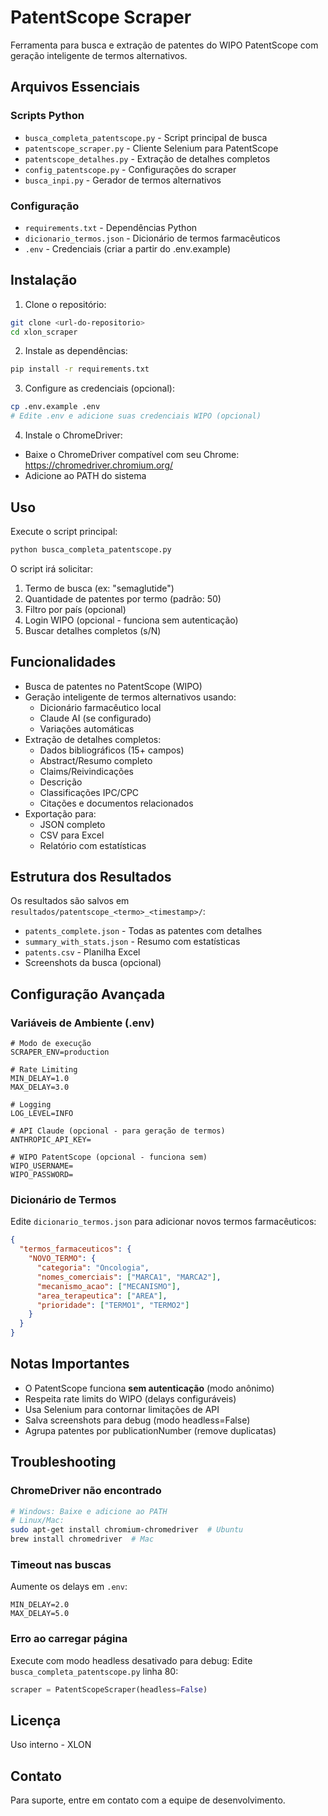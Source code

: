 # PatentScope Scraper

Ferramenta para busca e extração de patentes do WIPO PatentScope com geração inteligente de termos alternativos.

## Arquivos Essenciais

### Scripts Python
- `busca_completa_patentscope.py` - Script principal de busca
- `patentscope_scraper.py` - Cliente Selenium para PatentScope
- `patentscope_detalhes.py` - Extração de detalhes completos
- `config_patentscope.py` - Configurações do scraper
- `busca_inpi.py` - Gerador de termos alternativos

### Configuração
- `requirements.txt` - Dependências Python
- `dicionario_termos.json` - Dicionário de termos farmacêuticos
- `.env` - Credenciais (criar a partir do .env.example)

## Instalação

1. Clone o repositório:
```bash
git clone <url-do-repositorio>
cd xlon_scraper
```

2. Instale as dependências:
```bash
pip install -r requirements.txt
```

3. Configure as credenciais (opcional):
```bash
cp .env.example .env
# Edite .env e adicione suas credenciais WIPO (opcional)
```

4. Instale o ChromeDriver:
- Baixe o ChromeDriver compatível com seu Chrome: https://chromedriver.chromium.org/
- Adicione ao PATH do sistema

## Uso

Execute o script principal:
```bash
python busca_completa_patentscope.py
```

O script irá solicitar:
1. Termo de busca (ex: "semaglutide")
2. Quantidade de patentes por termo (padrão: 50)
3. Filtro por país (opcional)
4. Login WIPO (opcional - funciona sem autenticação)
5. Buscar detalhes completos (s/N)

## Funcionalidades

- Busca de patentes no PatentScope (WIPO)
- Geração inteligente de termos alternativos usando:
  - Dicionário farmacêutico local
  - Claude AI (se configurado)
  - Variações automáticas
- Extração de detalhes completos:
  - Dados bibliográficos (15+ campos)
  - Abstract/Resumo completo
  - Claims/Reivindicações
  - Descrição
  - Classificações IPC/CPC
  - Citações e documentos relacionados
- Exportação para:
  - JSON completo
  - CSV para Excel
  - Relatório com estatísticas

## Estrutura dos Resultados

Os resultados são salvos em `resultados/patentscope_<termo>_<timestamp>/`:
- `patents_complete.json` - Todas as patentes com detalhes
- `summary_with_stats.json` - Resumo com estatísticas
- `patents.csv` - Planilha Excel
- Screenshots da busca (opcional)

## Configuração Avançada

### Variáveis de Ambiente (.env)

```env
# Modo de execução
SCRAPER_ENV=production

# Rate Limiting
MIN_DELAY=1.0
MAX_DELAY=3.0

# Logging
LOG_LEVEL=INFO

# API Claude (opcional - para geração de termos)
ANTHROPIC_API_KEY=

# WIPO PatentScope (opcional - funciona sem)
WIPO_USERNAME=
WIPO_PASSWORD=
```

### Dicionário de Termos

Edite `dicionario_termos.json` para adicionar novos termos farmacêuticos:

```json
{
  "termos_farmaceuticos": {
    "NOVO_TERMO": {
      "categoria": "Oncologia",
      "nomes_comerciais": ["MARCA1", "MARCA2"],
      "mecanismo_acao": ["MECANISMO"],
      "area_terapeutica": ["AREA"],
      "prioridade": ["TERMO1", "TERMO2"]
    }
  }
}
```

## Notas Importantes

- O PatentScope funciona **sem autenticação** (modo anônimo)
- Respeita rate limits do WIPO (delays configuráveis)
- Usa Selenium para contornar limitações de API
- Salva screenshots para debug (modo headless=False)
- Agrupa patentes por publicationNumber (remove duplicatas)

## Troubleshooting

### ChromeDriver não encontrado
```bash
# Windows: Baixe e adicione ao PATH
# Linux/Mac:
sudo apt-get install chromium-chromedriver  # Ubuntu
brew install chromedriver  # Mac
```

### Timeout nas buscas
Aumente os delays em `.env`:
```env
MIN_DELAY=2.0
MAX_DELAY=5.0
```

### Erro ao carregar página
Execute com modo headless desativado para debug:
Edite `busca_completa_patentscope.py` linha 80:
```python
scraper = PatentScopeScraper(headless=False)
```

## Licença

Uso interno - XLON

## Contato

Para suporte, entre em contato com a equipe de desenvolvimento.
